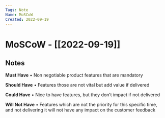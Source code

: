 ```yaml
---
Tags: Note
Name: MoSCoW
Created: 2022-09-19
---
```

# MoSCoW - [[2022-09-19]]
## Notes
**Must Have**
• Non negotiable product features that are mandatory

**Should Have**
• Features those are not vital but add value if delivered

**Could Have**
• Nice to have features, but they don’t impact if not delivered

**Will Not Have**
• Features which are not the priority for this specific time, and not delivering it will not have any impact on the customer feedback